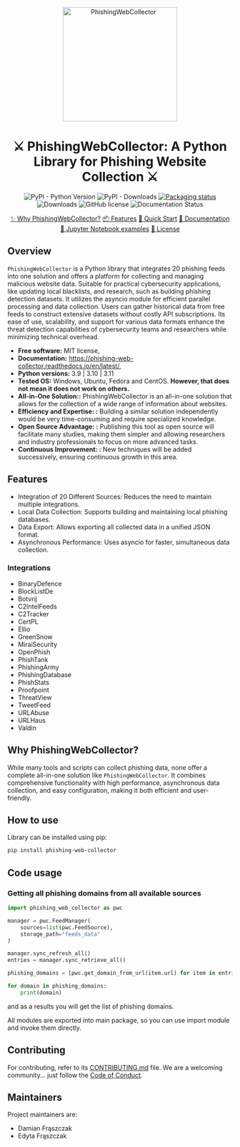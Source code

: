 <p align="center"><img src=".github/images/logo.png" width="256" alt="PhishingWebCollector" title="PhishingWebCollector"/></p>

<h1 align="center">
    ⚔️ PhishingWebCollector: A Python Library for Phishing Website Collection ⚔️
</h1>

<p align="center">
    <img alt="PyPI - Python Version" src="https://img.shields.io/pypi/pyversions/phishing-web-collector.svg">
    <img alt="PyPI - Downloads" src="https://img.shields.io/pypi/dm/phishing-web-collector.svg" href="https://pepy.tech/project/phishing-web-collector">
    <a href="https://repology.org/project/python:phishing-web-collector/versions">
        <img src="https://repology.org/badge/tiny-repos/python:phishing-web-collector.svg" alt="Packaging status">
    </a>
    <img alt="Downloads" src="https://pepy.tech/badge/phishing-web-collector">
    <img alt="GitHub license" src="https://img.shields.io/github/license/damianfraszczak/phishing-web-collector.svg" href="https://github.com/damianfraszczak/phishing-web-collector/blob/master/LICENSE">
    <img alt="Documentation Status" src="https://readthedocs.org/projects/phishing-web-collector/badge/?version=latest" href="https://phishing-web-collector.readthedocs.io/en/latest/?badge=latest">
</p>

<p align="center">
  <a href="https://github.com/damianfraszczak/phishing-web-collector?tab=readme-ov-file#why-PhishingWebCollector">✨ Why PhishingWebCollector?</a>
  <a href="https://github.com/damianfraszczak/phishing-web-collector?tab=readme-ov-file#features">📦 Features</a>
  <a href="https://github.com/damianfraszczak/phishing-web-collector/blob/master/docs/files/QUICK_START.md">🚀 Quick Start</a>
   <a href="https://phishing-web-collector.readthedocs.io/">📮 Documentation</a>
  <a href="https://github.com/damianfraszczak/phishing-web-collector/blob/master/docs/files/jupyter">📓 Jupyter Notebook examples</a>
  <a href="LICENSE">🔑 License</a>
</p>


## Overview
`PhishingWebCollector` is a Python library that integrates 20 phishing feeds into one solution and offers a platform for collecting and managing malicious website data.
Suitable for practical cybersecurity applications, like updating local blacklists, and research, such as building phishing detection datasets.
It utilizes the asyncio module for efficient parallel processing and data collection.
Users can gather historical data from free feeds to construct extensive datasets without costly API subscriptions.
Its ease of use, scalability, and support for various data formats enhance the threat detection capabilities of cybersecurity teams and researchers while minimizing technical overhead.



* **Free software:** MIT license,
* **Documentation:** https://phishing-web-collector.readthedocs.io/en/latest/,
* **Python versions:** 3.9 | 3.10 | 3.11
* **Tested OS:** Windows, Ubuntu, Fedora and CentOS. **However, that does not mean it does not work on others.**
* **All-in-One Solution::**  PhishingWebCollector is an all-in-one solution that allows for the collection of a wide range of information about websites.
* **Efficiency and Expertise: :** Building a similar solution independently would be very time-consuming and require specialized knowledge.
* **Open Source Advantage: :** Publishing this tool as open source will facilitate many studies, making them simpler and allowing researchers and industry professionals to focus on more advanced tasks.
* **Continuous Improvement: :** New techniques will be added successively, ensuring continuous growth in this area.

## Features
- Integration of 20 Different Sources: Reduces the need to maintain multiple integrations.
- Local Data Collection: Supports building and maintaining local phishing databases.
- Data Export: Allows exporting all collected data in a unified JSON format.
- Asynchronous Performance: Uses asyncio for faster, simultaneous data collection.

### Integrations
- BinaryDefence
- BlockListDe
- Botvrij
- C2IntelFeeds
- C2Tracker
- CertPL
- Ellio
- GreenSnow
- MiraiSecurity
- OpenPhish
- PhishTank
- PhishingArmy
- PhishingDatabase
- PhishStats
- Proofpoint
- ThreatView
- TweetFeed
- URLAbuse
- URLHaus
- Valdin

## Why PhishingWebCollector?
While many tools and scripts can collect phishing data, none offer a complete all-in-one solution like `PhishingWebCollector`. It combines comprehensive functionality with high performance, asynchronous data collection, and easy configuration, making it both efficient and user-friendly.


## How to use
Library can be installed using pip:

```bash
pip install phishing-web-collector
```

## Code usage

### Getting all phishing domains from all available sources

```python
import phishing_web_collector as pwc

manager = pwc.FeedManager(
    sources=list(pwc.FeedSource),
    storage_path="feeds_data"
)

manager.sync_refresh_all()
entries = manager.sync_retrieve_all()

phishing_domains = [pwc.get_domain_from_url(item.url) for item in entries]

for domain in phishing_domains:
    print(domain)

```
and as a results you will get the list of phishing domains.

All modules are exported into main package, so you can use import module and invoke them directly.

## Contributing

For contributing, refer to its [CONTRIBUTING.md](.github/CONTRIBUTING.md) file.
We are a welcoming community... just follow the [Code of Conduct](.github/CODE_OF_CONDUCT.md).

## Maintainers

Project maintainers are:

- Damian Frąszczak
- Edyta Frąszczak
